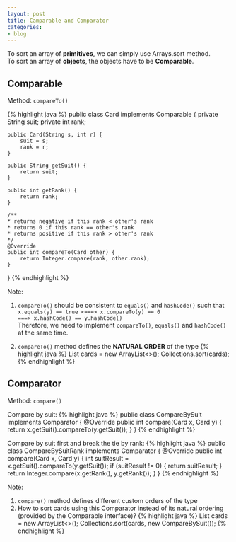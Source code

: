 ```yaml
---
layout: post
title: Camparable and Comparator
categories:
- blog
---
```


To sort an array of **primitives**, we can simply use Arrays.sort method.  
To sort an array of **objects**, the objects have to be **Comparable**.  

## Comparable
Method: `compareTo()`


{% highlight java %}
public class Card implements Comparable<Card> {
    private String suit;
    private int rank;
    
    public Card(String s, int r) {
        suit = s;
        rank = r;
    }

    public String getSuit() {
        return suit;
    }

    public int getRank() {
        return rank;
    }

    /** 
    * returns negative if this rank < other's rank
    * returns 0 if this rank == other's rank
    * returns positive if this rank > other's rank
    */
    @Override
    public int compareTo(Card other) {
        return Integer.compare(rank, other.rank);
    }
}
{% endhighlight %}   

Note: 
1. `compareTo()` should be consistent to `equals()` and `hashCode()` such that   
`x.equals(y) == true <===> x.compareTo(y) == 0`    
`===> x.hashCode() == y.hashCode()`   
Therefore, we need to implement `compareTo()`, `equals()` and `hashCode()` at the same time. 

2. `compareTo()` method defines the **NATURAL ORDER** of the type
{% highlight java %}
List<Card> cards = new ArrayList<>();
Collections.sort(cards);
{% endhighlight %}    


## Comparator
Method: `compare()`

Compare by suit:
{% highlight java %}
public class CompareBySuit implements Comparator<Card> {
    @Override
    public int compare(Card x, Card y) {
        return x.getSuit().compareTo(y.getSuit());
    }
}
{% endhighlight %}   

Compare by suit first and break the tie by rank:
{% highlight java %}
public class CompareBySuitRank implements Comparator<Card> {
    @Override
    public int compare(Card x, Card y) {
        int suitResult = x.getSuit().compareTo(y.getSuit());
        if (suitResult != 0) {
            return suitResult;
        }
        return Integer.compare(x.getRank(), y.getRank());
    }
}
{% endhighlight %}   

Note:
1. `compare()` method defines different custom orders of the type
2. How to sort cards using this Comparator instead of its natural ordering (provided by the Comparable interface)?
{% highlight java %}
List<Card> cards = new ArrayList<>();
Collections.sort(cards, new CompareBySuit());
{% endhighlight %}   

